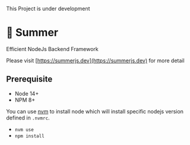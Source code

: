 This Project is under development

# 🔆 Summer

Efficient NodeJs Backend Framework

Please visit [https://summerjs.dev](https://summerjs.dev) for more detail

## Prerequisite

- Node 14+
- NPM 8+

You can use [nvm](https://github.com/nvm-sh/nvm) to install node which will install specific nodejs version defined in `.nvmrc`. 

- `nvm use`
- `npm install`
